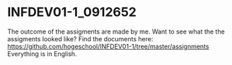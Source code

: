 # INFDEV01-1_0912652

The outcome of the assigments are made by me. Want to see what the the assigments looked like? Find the documents here:
https://github.com/hogeschool/INFDEV01-1/tree/master/assignments
Everything is in English.
